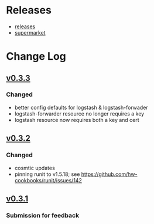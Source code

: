# Releases
- [releases]
- [supermarket]

# Change Log

## [v0.3.3]
### Changed
- better config defaults for logstash & logstash-forwader
- logstash-forwarder resource no longer requires a key
- logstash resource now requires both a key and cert

## [v0.3.2] 
### Changed
- cosmtic updates
- pinning  runit to v1.5.18; see https://github.com/hw-cookbooks/runit/issues/142

## [v0.3.1] 
### Submission for feedback

[v0.3.3]: https://github.com/dearing/ellk/compare/v3.2.0...v0.3.3
[v0.3.2]: https://github.com/dearing/ellk/compare/v0.3.2...v0.3.1
[v0.3.1]: https://github.com/dearing/ellk/compare/v0.3.1...v0.3.2
[releases]: https://github.com/dearing/ellk/releases
[supermarket]: https://supermarket.chef.io/cookbooks/ellk
